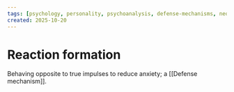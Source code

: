 ```yaml
---
tags: [psychology, personality, psychoanalysis, defense-mechanisms, neo-freudians, social-cognitive, traits, big-five, assessment, mbti]
created: 2025-10-20
---
```

# Reaction formation

Behaving opposite to true impulses to reduce anxiety; a [[Defense mechanism]].

